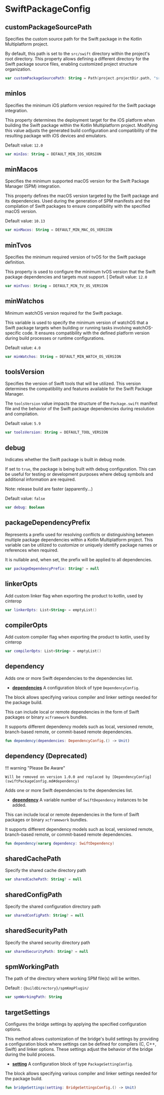 # SwiftPackageConfig

## customPackageSourcePath

Specifies the custom source path for the Swift package in the Kotlin Multiplatform project.

By default, this path is set to the `src/swift` directory within the project's root directory.
This property allows defining a different directory for the Swift package source files,
enabling customized project structure organization.

```kotlin
var customPackageSourcePath: String = Path(project.projectDir.path, "src", "swift").pathString
```

## minIos

Specifies the minimum iOS platform version required for the Swift package integration.

This property determines the deployment target for the iOS platform when building the Swift package
within the Kotlin Multiplatform project. Modifying this value adjusts the generated build configuration
and compatibility of the resulting package with iOS devices and emulators.

Default value: `12.0`

```kotlin
var minIos: String = DEFAULT_MIN_IOS_VERSION
```

## minMacos

Specifies the minimum supported macOS version for the Swift Package Manager (SPM) integration.

This property defines the macOS version targeted by the Swift package and its dependencies.
Used during the generation of SPM manifests and the compilation of Swift packages to ensure compatibility
with the specified macOS version.

Default value: `10.13`

```kotlin
var minMacos: String = DEFAULT_MIN_MAC_OS_VERSION
```

## minTvos

Specifies the minimum required version of tvOS for the Swift package definition.

This property is used to configure the minimum tvOS version that the Swift package
dependencies and targets must support.
[
Default value: `12.0`

```kotlin
var minTvos: String = DEFAULT_MIN_TV_OS_VERSION
```

## minWatchos

Minimum watchOS version required for the Swift package.

This variable is used to specify the minimum version of watchOS that a Swift package targets
when building or running tasks involving watchOS-specific code. It ensures compatibility
with the defined platform version during build processes or runtime configurations.

Default value: `4.0`

```kotlin
var minWatchos: String = DEFAULT_MIN_WATCH_OS_VERSION
```

## toolsVersion

Specifies the version of Swift tools that will be utilized.
This version determines the compatibility and features available for the Swift Package Manager.

The `toolsVersion` value impacts the structure of the `Package.swift` manifest file and
the behavior of the Swift package dependencies during resolution and compilation.

Default value: `5.9`

```kotlin
var toolsVersion: String = DEFAULT_TOOL_VERSION
```

## debug

Indicates whether the Swift package is built in debug mode.

If set to `true`, the package is being built with debug configuration. This can be useful for
testing or development purposes where debug symbols and additional information are required.

Note: release build are faster (apparently...)

Default value: `false`

```kotlin
var debug: Boolean
```

## packageDependencyPrefix

Represents a prefix used for resolving conflicts or distinguishing between multiple
package dependencies within a Kotlin Multiplatform project.
This variable can be utilized to customize or uniquely identify package names or references when required.

It is nullable and, when set, the prefix will be applied to all dependencies.

```kotlin
var packageDependencyPrefix: String? = null
```

## linkerOpts

Add custom linker flag when exporting the product to kotlin, used by cinterop

```kotlin
var linkerOpts: List<String> = emptyList()
```

## compilerOpts

Add custom compiler flag when exporting the product to kotlin, used by cinterop

```kotlin
var compilerOpts: List<String> = emptyList()
```

## dependency

Adds one or more Swift dependencies to the dependencies list.

- **[dependencies](dependency/dependencyConfig.md)** A configuration block of type `DependencyConfig`.

The block allows specifying various compiler and linker settings needed for the package build.

This can include local or remote dependencies in the form of
Swift packages or binary `xcframework` bundles.

It supports different dependency models such as local, versioned
remote, branch-based remote, or commit-based remote dependencies.

```kotlin
fun dependency(dependencies: DependencyConfig.() -> Unit)
```

## dependency (Deprecated)

!!! warning "Please Be Aware"

    Will be removed on version 1.0.0 and replaced by [DependencyConfig](swiftPackageConfig.md#dependency)

Adds one or more Swift dependencies to the dependencies list.

- **[dependency](dependency/swiftDependency.md)** A variable number of `SwiftDependency` instances to be added.

This can include local or remote dependencies in the form of
Swift packages or binary `xcframework` bundles.

It supports different dependency models such as local, versioned
remote, branch-based remote, or commit-based remote dependencies.

```kotlin
fun dependency(vararg dependency: SwiftDependency)
```

## sharedCachePath

Specify the shared cache directory path

```kotlin
var sharedCachePath: String? = null
```

## sharedConfigPath

Specify the shared configuration directory path

```kotlin
var sharedConfigPath: String? = null
```

## sharedSecurityPath

Specify the shared security directory path

```kotlin
var sharedSecurityPath: String? = null
```

## spmWorkingPath

The path of the directory where working SPM file(s) will be written.

Default : `{buildDirectory}/spmKmpPlugin/`

```kotlin
var spmWorkingPath: String
```

## targetSettings

Configures the bridge settings by applying the specified configuration options.

This method allows customization of the bridge's build settings by providing
a configuration block where settings can be defined for compilers (C, C++, Swift)
and linker options. These settings adjust the behavior of the bridge during the build process.

- **[setting](./bridgeSettingsConfig.md)** A configuration block of type `PackageSettingConfig`.

The block allows specifying various compiler and linker settings needed for the package build.

```kotlin
fun bridgeSettings(setting: BridgeSettingsConfig.() -> Unit)
```
